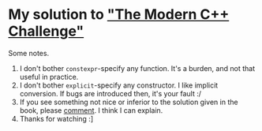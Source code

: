 # My solution to ["The Modern C++ Challenge"][1]

Some notes.
1. I don't bother `constexpr`-specify any function. It's a burden, and not that useful in practice.
2. I don't bother `explicit`-specify any constructor. I like implicit conversion. If bugs are introduced then, it's your fault :/
3. If you see something not nice or inferior to the solution given in the book, please [comment][2]. I think I can explain.
4. Thanks for watching :]

[1]: http://scottmeyers.blogspot.com/2018/06/interesting-book-modern-c-challenge.html
[2]: https://github.com/Lingxi-Li/Modern_CPP_Challenge_Solution/issues/new
